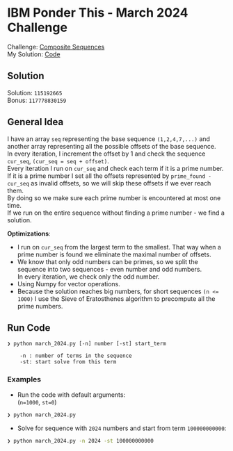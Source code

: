# IBM Ponder This - March 2024 Challenge

Challenge: [Composite Sequences](https://research.ibm.com/haifa/ponderthis/challenges/March2024.html) <br>
My Solution: [Code](march_2024.py)


## Solution
Solution: `115192665` <br>
Bonus: `117778830159`


## General Idea
I have an array `seq` representing the base sequence `(1,2,4,7,...)` and another array representing all the possible offsets of the base sequence.<br>
In every iteration, I increment the offset by 1 and check the sequence `cur_seq`, `(cur_seq = seq + offset)`.<br>
Every iteration I run on `cur_seq` and check each term if it is a prime number. If it is a prime number I set all the offsets represented by `prime_found - cur_seq` as invalid offsets, so we will skip these offsets if we ever reach them.<br>
By doing so we make sure each prime number is encountered at most one time.<br>
If we run on the entire sequence without finding a prime number - we find a solution.<br>

**Optimizations**:
- I run on `cur_seq` from the largest term to the smallest. That way when a prime number is found we eliminate the maximal number of offsets.
- We know that only odd numbers can be primes, so we split the sequence into two sequences - even number and odd numbers.<br>
  In every iteration, we check only the odd number.
- Using Numpy for vector operations.
- Because the solution reaches big numbers, for short sequences `(n <= 1000)` I use the Sieve of Eratosthenes algorithm to precompute all the prime numbers. 


## Run Code

```
❯ python march_2024.py [-n] number [-st] start_term

    -n : number of terms in the sequence
    -st: start solve from this term
```

### Examples

- Run the code with default arguments: <br>
(`n=1000`, `st=0`)
```bash
❯ python march_2024.py
```

- Solve for sequence with `2024` numbers and start from term `100000000000`: <br>
```bash
❯ python march_2024.py -n 2024 -st 100000000000
```

